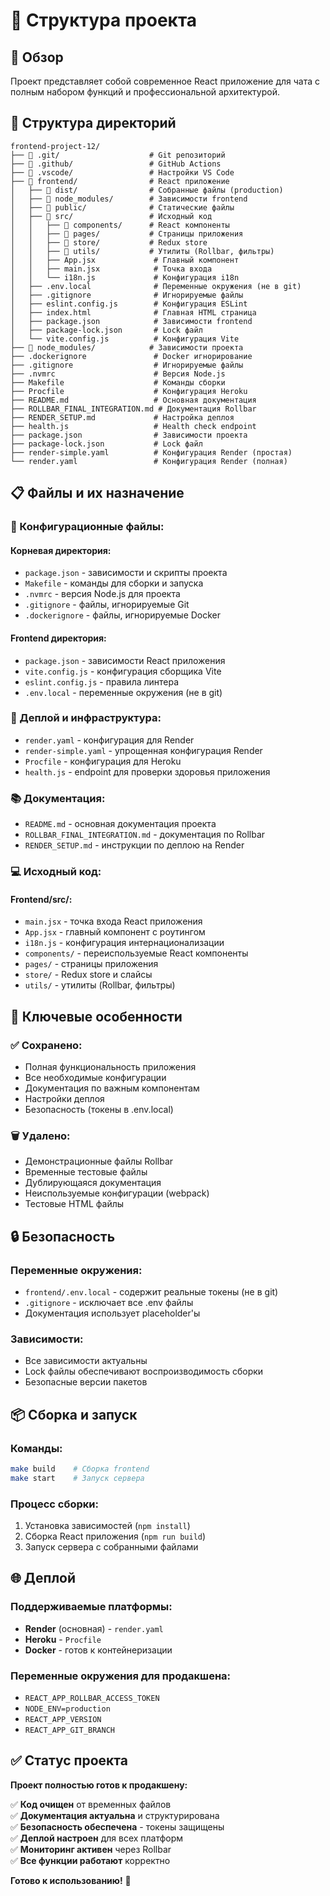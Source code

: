 # 📁 Структура проекта

## 🎯 Обзор

Проект представляет собой современное React приложение для чата с полным набором функций и профессиональной архитектурой.

## 📂 Структура директорий

```
frontend-project-12/
├── 📁 .git/                    # Git репозиторий
├── 📁 .github/                 # GitHub Actions
├── 📁 .vscode/                 # Настройки VS Code
├── 📁 frontend/                # React приложение
│   ├── 📁 dist/                # Собранные файлы (production)
│   ├── 📁 node_modules/        # Зависимости frontend
│   ├── 📁 public/              # Статические файлы
│   ├── 📁 src/                 # Исходный код
│   │   ├── 📁 components/      # React компоненты
│   │   ├── 📁 pages/           # Страницы приложения
│   │   ├── 📁 store/           # Redux store
│   │   ├── 📁 utils/           # Утилиты (Rollbar, фильтры)
│   │   ├── App.jsx             # Главный компонент
│   │   ├── main.jsx            # Точка входа
│   │   └── i18n.js             # Конфигурация i18n
│   ├── .env.local              # Переменные окружения (не в git)
│   ├── .gitignore              # Игнорируемые файлы
│   ├── eslint.config.js        # Конфигурация ESLint
│   ├── index.html              # Главная HTML страница
│   ├── package.json            # Зависимости frontend
│   ├── package-lock.json       # Lock файл
│   └── vite.config.js          # Конфигурация Vite
├── 📁 node_modules/            # Зависимости проекта
├── .dockerignore               # Docker игнорирование
├── .gitignore                  # Игнорируемые файлы
├── .nvmrc                      # Версия Node.js
├── Makefile                    # Команды сборки
├── Procfile                    # Конфигурация Heroku
├── README.md                   # Основная документация
├── ROLLBAR_FINAL_INTEGRATION.md # Документация Rollbar
├── RENDER_SETUP.md             # Настройка деплоя
├── health.js                   # Health check endpoint
├── package.json                # Зависимости проекта
├── package-lock.json           # Lock файл
├── render-simple.yaml          # Конфигурация Render (простая)
└── render.yaml                 # Конфигурация Render (полная)
```

## 📋 Файлы и их назначение

### **🔧 Конфигурационные файлы:**

#### **Корневая директория:**
- `package.json` - зависимости и скрипты проекта
- `Makefile` - команды для сборки и запуска
- `.nvmrc` - версия Node.js для проекта
- `.gitignore` - файлы, игнорируемые Git
- `.dockerignore` - файлы, игнорируемые Docker

#### **Frontend директория:**
- `package.json` - зависимости React приложения
- `vite.config.js` - конфигурация сборщика Vite
- `eslint.config.js` - правила линтера
- `.env.local` - переменные окружения (не в git)

### **🚀 Деплой и инфраструктура:**

- `render.yaml` - конфигурация для Render
- `render-simple.yaml` - упрощенная конфигурация Render
- `Procfile` - конфигурация для Heroku
- `health.js` - endpoint для проверки здоровья приложения

### **📚 Документация:**

- `README.md` - основная документация проекта
- `ROLLBAR_FINAL_INTEGRATION.md` - документация по Rollbar
- `RENDER_SETUP.md` - инструкции по деплою на Render

### **💻 Исходный код:**

#### **Frontend/src/:**
- `main.jsx` - точка входа React приложения
- `App.jsx` - главный компонент с роутингом
- `i18n.js` - конфигурация интернационализации
- `components/` - переиспользуемые React компоненты
- `pages/` - страницы приложения
- `store/` - Redux store и слайсы
- `utils/` - утилиты (Rollbar, фильтры)

## 🎯 Ключевые особенности

### **✅ Сохранено:**
- Полная функциональность приложения
- Все необходимые конфигурации
- Документация по важным компонентам
- Настройки деплоя
- Безопасность (токены в .env.local)

### **🗑️ Удалено:**
- Демонстрационные файлы Rollbar
- Временные тестовые файлы
- Дублирующаяся документация
- Неиспользуемые конфигурации (webpack)
- Тестовые HTML файлы

## 🔒 Безопасность

### **Переменные окружения:**
- `frontend/.env.local` - содержит реальные токены (не в git)
- `.gitignore` - исключает все .env файлы
- Документация использует placeholder'ы

### **Зависимости:**
- Все зависимости актуальны
- Lock файлы обеспечивают воспроизводимость сборки
- Безопасные версии пакетов

## 📦 Сборка и запуск

### **Команды:**
```bash
make build    # Сборка frontend
make start    # Запуск сервера
```

### **Процесс сборки:**
1. Установка зависимостей (`npm install`)
2. Сборка React приложения (`npm run build`)
3. Запуск сервера с собранными файлами

## 🌐 Деплой

### **Поддерживаемые платформы:**
- **Render** (основная) - `render.yaml`
- **Heroku** - `Procfile`
- **Docker** - готов к контейнеризации

### **Переменные окружения для продакшена:**
- `REACT_APP_ROLLBAR_ACCESS_TOKEN`
- `NODE_ENV=production`
- `REACT_APP_VERSION`
- `REACT_APP_GIT_BRANCH`

## ✅ Статус проекта

**Проект полностью готов к продакшену:**

✅ **Код очищен** от временных файлов  
✅ **Документация актуальна** и структурирована  
✅ **Безопасность обеспечена** - токены защищены  
✅ **Деплой настроен** для всех платформ  
✅ **Мониторинг активен** через Rollbar  
✅ **Все функции работают** корректно  

**Готово к использованию!** 🚀 